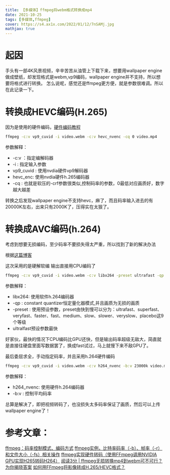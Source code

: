 ```yaml
---
title: 【多媒体】ffmpeg将webm格式转换成mp4
date: 2021-10-25
tags: [多媒体,ffmpeg]
cover: https://s4.ax1x.com/2022/01/12/7nSAMj.jpg
mathjax: true
---
```


# 起因
手头有一部4K风景视频，辛辛苦苦从油管上下载下来，想要用wallpaper engine做成壁纸，却发现格式是webm,vp9编码，wallpaper engine并不支持，所以想要将格式进行转换。
怎么说呢，感觉还是ffmpeg更方便，就是参数很难调。所以在此记录一下。


# 转换成HEVC编码(H.265)
因为是使用的硬件编码，[硬件编码教程](https://www.jianshu.com/p/1d645b9d26d5)

```bash
ffmpeg -c:v vp9_cuvid -i video.webm -c:v hevc_nvenc -cq 0 video.mp4
```

参数解释：

+  -c:v ：指定编解码器
+ -i : 指定输入参数
+ vp9_cuvid : 使用nvdia硬件vp9解码器
+ hevc_enc:   使用nvdia硬件h.265编码器
+ -cq : 也就是软压的-crf参数很类似,控制码率的参数，0最低对应画质好，数字越大越差

转换之后发现wallpaper engine不支持hevc，麻了，而且码率输入进去的有20000K左右，出来只有2000K了，压得实在太狠了。

# 转换成AVC编码(h.264)
考虑到想要无损编码，至少码率不要损失得太严重，所以找到了新的解决办法

根据[这篇博客](https://blog.csdn.net/ETalien_/article/details/102931065)

这次采用的是硬解软编
输出直接用CPU编码了

```bash
ffmpeg -c:v vp9_cuvid -i video.webm -c:v libx264 -preset ultrafast -qp 0 video.mp4
```
参数解释：

+ libx264:   使用软件h.264编码器
+ -qp : constant quantizer恒定量化器模式,并且画质为无损的画质
+ -preset : 使用预设参数，preset由快到慢可以分为：ultrafast、superfast、veryfast、faster、fast、medium、slow、slower、veryslow、placebo这9个等级
+ ultralfast预设参数最快 

好家伙，最快的情况下CPU编码比GPU还快，但是输出码率超级无敌大，简直就是直接往硬盘里面写数据罢了，换成fast试过，马上就慢下来不敌GPU了。

最后委屈求全，手动指定码率，并且采用h.264硬件编码

```bash
ffmpeg -c:v vp9_cuvid -i video.webm -c:v h264_nvenc -b:v 23000k video.mp4
```
参数解释：

+ h264_nvenc:   使用硬件h.264编码器
+ -b:v : 控制平均码率

总算是解决了，即把视频转码了，也没损失太多码率保证了画质，然后可以上传wallpaper engine了！

# 参考文章：
[ffmpeg：码率控制模式、编码方式](https://blog.csdn.net/ETalien_/article/details/102931065) 
[ffmpeg实例，比特率码率（-b）、帧率（-r）和文件大小（-fs）相关操作](https://blog.csdn.net/yu540135101/article/details/84346146)
[ffmpeg实现硬件转码（使用FFmpeg调用NVIDIA GPU实现H265转码H264）](https://blog.csdn.net/qq_22633333/article/details/107701301)
[阅读3分 | ffmpeg无损转换mp4到webm可不可行？为你揭晓答案](https://cloud.tencent.com/developer/article/1641894)
[如何用FFmpeg将影像转成H.265/HEVC格式？](https://magiclen.org/ffmpeg-h265/)
